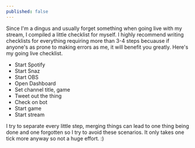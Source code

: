 ```yaml
---
published: false
---
```


Since I'm a dingus and usually forget something when going live with my stream, I compiled a little checklist for myself. I highly recommend writing checklists for everything requiring more than 3-4 steps becuause if anyone's as prone to making errors as me, it will benefit you greatly. Here's my going live checklist.

- Start Spotify
- Start Snaz
- Start OBS
- Open Dashboard
- Set channel title, game
- Tweet out the thing
- Check on bot
- Start game
- Start stream

I try to separate every little step, merging things can lead to one thing being done and one forgotten so I try to avoid these scenarios. It only takes one tick more anyway so not a huge effort. :)
